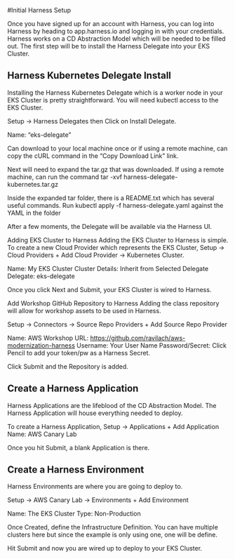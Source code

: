 #Initial Harness Setup

Once you have signed up for an account with Harness, you can log into Harness by heading to app.harness.io and logging in with your credentials. Harness works on a CD Abstraction Model which will be needed to be filled out. The first step will be to install the Harness Delegate into your EKS Cluster. 

## Harness Kubernetes Delegate Install

Installing the Harness Kubernetes Delegate which is a worker node in your EKS Cluster is pretty straightforward. You will need kubectl access to the EKS Cluster. 

Setup -> Harness Delegates  then Click on Install Delegate. 

Name: “eks-delegate”


Can download to your local machine once or if using a remote machine, can copy the cURL command in the “Copy Download Link” link. 

Next will need to expand the tar.gz that was downloaded. If using a remote machine, can run
the command tar -xvf harness-delegate-kubernetes.tar.gz 


Inside the expanded tar folder, there is a README.txt which has several useful commands. Run kubectl apply -f harness-delegate.yaml against the YAML in the folder



After a few moments, the Delegate will be available via the Harness UI.

 
Adding EKS Cluster to Harness
Adding the EKS Cluster to Harness is simple. To create a new Cloud Provider which represents the EKS Cluster, Setup -> Cloud Providers + Add Cloud Provider -> Kubernetes Cluster. 

Name: My EKS Cluster
Cluster Details: Inherit from Selected Delegate
Delegate: eks-delegate


Once you click Next and Submit, your EKS Cluster is wired to Harness. 

Add Workshop GitHub Repository to Harness
Adding the class repository will allow for workshop assets to be used in Harness. 

Setup -> Connectors -> Source Repo Providers + Add Source Repo Provider

Name: AWS Workshop
URL: https://github.com/ravilach/aws-modernization-harness
Username: Your User Name
Password/Secret: Click Pencil to add your token/pw as a Harness Secret. 



Click Submit and the Repository is added. 

## Create a Harness Application

Harness Applications are the lifeblood of the CD Abstraction Model. The Harness Application will house everything needed to deploy. 

To create a Harness Application, Setup -> Applications + Add Application
Name: AWS Canary Lab


Once you hit Submit, a blank Application is there. 



## Create a Harness Environment

Harness Environments are where you are going to deploy to.

Setup -> AWS Canary Lab -> Environments + Add Environment

Name: The EKS Cluster
Type: Non-Production



Once Created, define the Infrastructure Definition. You can have multiple clusters here but since the example is only using one, one will be define. 



Hit Submit and now you are wired up to deploy to your EKS Cluster.  
